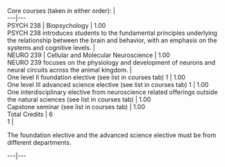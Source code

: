 Core courses (taken in either order):  |  
---|---  
PSYCH 238  |  Biopsychology  |  1.00  
PSYCH 238 introduces students to the fundamental principles underlying the
relationship between the brain and behavior, with an emphasis on the systems
and cognitive levels.  |  
NEURO 239  |  Cellular and Molecular Neuroscience  |  1.00  
NEURO 239 focuses on the physiology and development of neurons and neural
circuits across the animal kingdom.  |  
One level II foundation elective (see list in courses tab)  1  |  1.00  
One level III advanced science elective (see list in courses tab)  1  |  1.00  
One interdisciplinary elective from neuroscience related offerings outside the
natural sciences (see list in courses tab)  |  1.00  
Capstone seminar (see list in courses tab)  |  1.00  
Total Credits  |  6  
1  |

The foundation elective and the advanced science elective must be from
different departments.  
  
---|---


